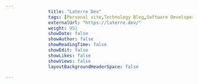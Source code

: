 ---
                title: "Laterre Dev"
                tags: [Personal site,Technology Blog,Software Developer,Portfolio Site]
                externalUrl: "https://laterre.dev/"
                weight: 951
                showDate: false
                showAuthor: false
                showReadingTime: false
                showEdit: false
                showLikes: false
                showViews: false
                layoutBackgroundHeaderSpace: false
                ---
